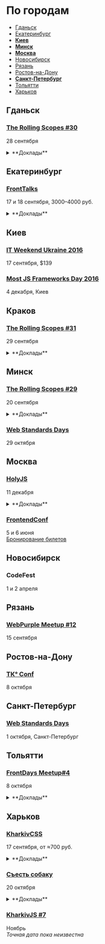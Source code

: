 # По городам

- [Гданьск](#Гданьск)
- [Екатеринбург](#Екатеринбург)
- **[Киев](#Киев)**
- **[Минск](#Минск)**
- **[Москва](#Москва)**
- [Новосибирск](#Новосибирск)
- [Рязань](#Рязань)
- [Ростов-на-Дону](#Ростов-на-Дону)
- **[Санкт-Петербург](#Санкт-Петербург)**
- [Тольятти](#Тольятти)
- [Харьков](#Харьков)

## Гданьск

### [The Rolling Scopes #30](https://gdansk.rollingscopes.com/)

28 сентября

<details>
  <summary>**Доклады**</summary>

  - «TypeScript and what's the hack Javascript», Vadzim Yakushau
  - «Yes, you can use Web components in production», David Ferreira
  - «Serverless architecture: Functions as a Service», Dzmitry Varabei
  - «Designers at the lab», Dafna Sharabi
  - «CSS QuickDraw», Alexander Gerasimov
</details>

## Екатеринбург

### [FrontTalks](http://fronttalks.ru/)

17 и 18 сентября, 3000–4000 руб.

<details>
  <summary>**Доклады**</summary>

  - «Типографика: восток», Роман Прудников (2ГИС)
  - «Перевод документации opensource-проекта силами многих переводчиков», Владимир Гриненко (Яндекс)
  - «Веб-приложения: дробим монолит», Виктор Грищенко
  - «API Панорам», Кирилл Дмитренко (Яндекс)
  - «Парсим CSS», Роман Дворнов (Avito)
  - «Пользовательские свойства как основа архитектуры CSS», Павел Ловцевич (LOVATA)
  - «Особенности веб-интерфейса при работе со screen reader», Алексей Любимов (Институт коррекционной педагогики Российской академии образования)
  - «Интерфейсные анимации», Илья Бирман (Дизайн-бюро Артёма Горбунова)
  - «Тестирование веба без тестировщиков — успех или провал?», Татьяна Рыженкова и Сергей Звягин (DevExpress)
  - «Как не надо тестировать», Иван Стрелков (Avito)
  - «Фронтенд и аналитика», Иван Карев (Яндекс)
  - «React, Relay и GraphQL — вполне себе нормальный компонентный подход», Павел Черторогов
  - «Как перестать писать код с ошибками», Владимир Дашукевич (XBSoftware)
  - «Классические приёмы программирования во фронтенде», Игорь Алексеенко (HTML Academy)
  - «Я и ИоТ», Вадим Макеев (Opera)
  - Закрывающий доклад, Григорий Бакунов (Яндекс)
</details>

## Киев

### [IT Weekend Ukraine 2016](http://ukraine.itweekend.ua/ua/)

17 сентября, $139

### [Most JS Frameworks Day 2016](http://frameworksdays.com/event/most-js-fwdays-2016)

4 декабря, Киев

## Краков

### [The Rolling Scopes #31](https://krakow.rollingscopes.com/)

29 сентября

<details>
  <summary>**Доклады**</summary>

  - «Advanced SASS», Vadzim Yakushau
  - «Modular JavaScript: put things on the right place», Andrei Yemelyanchik
  - «Ethereum virtual machines in JS: cryptocurrency revolution», Oleksandr Pastukhov
  - «Designers at the lab», Dafna Sharabi
</details>

## Минск

### [The Rolling Scopes #29](https://minsk.rollingscopes.com/)

20 сентября

<details>
  <summary>**Доклады**</summary>

  - «New Opportunities for Augmented Reality», Iryna Dastanka, Dzmitry Basenka
  - «Serverless Architecture», Сергей Мельник
  - «QCon New York technology trends highlights», Vitali Shcharbin
</details>

### [Web Standards Days](https://wsd.events/2016/10/29/)

29 октября

## Москва

### [HolyJS](http://holyjs.ru/)

11 декабря

<details>
  <summary>**Доклады**</summary>

  - «3L3M3NT5», Martin Kleppe
  - «Build Cross-Platform Desktop Apps with Electron», Feross Aboukhadijeh
  - «ECMAScript: latest and upcoming features», Axel Rauschmayer
  - «Offline is the new Black», Max Stoiber (Thinkmill)
  - «Rich text editing with Draft.js», Nikolaus Graf
  - «Веб-приложения: дробим монолит», Грищенко Виктор
</details>

### [FrontendConf](http://frontendconf.ru/)

5 и 6 июня  
[Бронирование билетов](http://conf.ontico.ru/conference/join/frontend_conf_2017.html)

## Новосибирск

### CodeFest

1 и 2 апреля

## Рязань

### [WebPurple Meetup #12](https://webpurple.timepad.ru/event/369278/)

15 сентября

## Ростов-на-Дону

### [TК° Conf](http://tkconf.ru/)

8 октября

## Санкт-Петербург

### [Web Standards Days](https://wsd.events/2016/10/01/)

1 октября, Санкт-Петербург

## Тольятти

### [FrontDays Meetup#4](http://frontdays.ru/)

8 октября

<details>
  <summary>**Доклады**</summary>

  - «Vue.js, библиотека для создания интерактивных Web интерфейсов», Владислав Смирнов (Radyushin & co)
  - «Ботоведение. Как и зачем делать ботов?», Рустам Галиуллин и Дмитрий Власов (4Taps)
</details>

## Харьков

### [KharkivCSS](http://kharkivcss.org/)

17 сентября, от ≈700 руб.

<details>
  <summary>**Доклады**</summary>

  - «Flexible Box Layout», Владимир Макуха
  - «Grid layout», Денис Переверзев
  - «Прячем хаки и ускоряем рендеринг с PostCSS», Алексей Швайка
  - «CSS-методологии и реализация тем в больших веб-приложениях», Игорь Зенич
  - «Если ты лентяй и верстаешь уже 12 лет», Юрий Артюх
  - «CSS 5DX», Александр Павлыщ
  - «UX решения на практике», Денис Яровой
  - «Вы не знаете CSS», Антон Немцев
</details>

### [Съесть собаку](http://eatdog.com.ua/)

20 октября

<details>
  <summary>**Доклады**</summary>

  - «Выжить с помощью ООП», Максим Гопей
</details>

### [KharkivJS #7](http://kharkivjs.org/)

Ноябрь  
*Точная дата пока неизвестна*